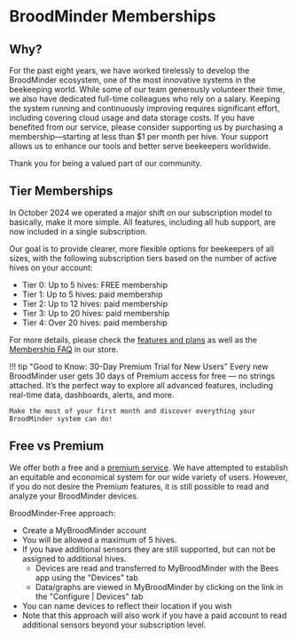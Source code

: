 # BroodMinder Memberships

## Why?

For the past eight years, we have worked tirelessly to develop the BroodMinder ecosystem, one of the most innovative systems in the beekeeping world. While some of our team generously volunteer their time, we also have dedicated full-time colleagues who rely on a salary. Keeping the system running and continuously improving requires significant effort, including covering cloud usage and data storage costs. If you have benefited from our service, please consider supporting us by purchasing a membership—starting at less than $1 per month per hive. Your support allows us to enhance our tools and better serve beekeepers worldwide.

Thank you for being a valued part of our community. 


## Tier Memberships

In October 2024 we operated a major shift on our subscription model to basically, make it more simple.
All features, including all hub support, are now included in a single subscription.  

Our goal is to provide clearer, more flexible options for beekeepers of all sizes, with the following subscription tiers based on the number of active hives on your account:

- Tier 0: Up to 5 hives: FREE membership
- Tier 1: Up to 5 hives: paid membership
- Tier 2: Up to 12 hives: paid membership
- Tier 3: Up to 20 hives: paid membership
- Tier 4: Over 20 hives: paid membership
 

For more details, please check the [features and plans](https://eu.broodminder.com/pages/plans) as well as the [Membership FAQ](https://eu.broodminder.com/pages/plans-and-membership-faq) in our store.

!!! tip "Good to Know: 30-Day Premium Trial for New Users"
    Every new BroodMinder user gets 30 days of Premium access for free — no strings attached. It’s the perfect way to explore all advanced features, including real-time data, dashboards, alerts, and more.
    
    Make the most of your first month and discover everything your BroodMinder system can do!
    
## Free vs Premium

We offer both a free and a [premium service](https://myBroodMinder.com/app/premium-subscription). We have attempted to establish an equitable and economical system for our wide variety of users. However, if you do not desire the Premium features, it is still possible to read and analyze your BroodMinder devices. 

BroodMinder-Free approach:

- Create a MyBroodMinder account
- You will be allowed a maximum of 5 hives.
- If you have additional sensors they are still supported, but can not be assigned to additional hives.
  - Devices are read and transferred to MyBroodMinder with the Bees app using the "Devices" tab
  - Data/graphs are viewed in MyBroodMinder by clicking on the link in the "Configure | Devices" tab
- You can name devices to reflect their location if you wish
- Note that this approach will also work if you have a paid account to read additional sensors beyond your subscription level.


